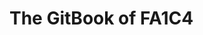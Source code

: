 <!-- ## Workflow

```shell
rm -r ./_book
gitbook build
cp -r ./_book/* ../gitbook
``` -->

# The GitBook of FA1C4
 